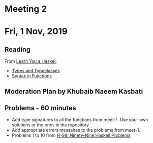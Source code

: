 # Meeting 2
# Fri, 1 Nov, 2019

## Reading
From [Learn You a Haskell](http://learnyouahaskell.com):

- [Types and Typeclasses](http://learnyouahaskell.com/types-and-typeclasses)
- [Syntax in Functions](http://learnyouahaskell.com/syntax-in-functions)

## Moderation Plan by Khubaib Naeem Kasbati

## Problems - 60 minutes

- Add type signatures to all the functions from meet-1. Use your own solutions or the ones in the repository.
- Add appropriate errors messahes to the problems from meet-1.
- Problems 1 to 10 from [H-99: Ninety-Nine Haskell Problems](https://wiki.haskell.org/H-99:_Ninety-Nine_Haskell_Problems)
